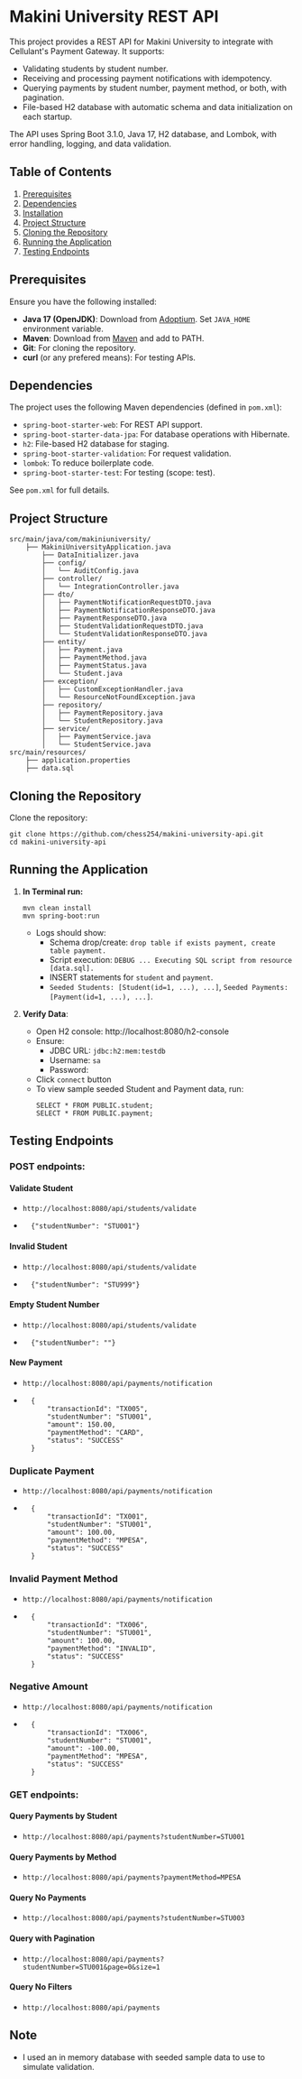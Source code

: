 # Makini University REST API

This project provides a REST API for Makini University to integrate with Cellulant's Payment Gateway. It supports:
- Validating students by student number.
- Receiving and processing payment notifications with idempotency.
- Querying payments by student number, payment method, or both, with pagination.
- File-based H2 database with automatic schema and data initialization on each startup.

The API uses Spring Boot 3.1.0, Java 17, H2 database, and Lombok, with error handling, logging, and data validation.

## Table of Contents
1. [Prerequisites](#prerequisites)
2. [Dependencies](#dependencies)
3. [Installation](#installation)
4. [Project Structure](#project-structure)
5. [Cloning the Repository](#cloning-the-repository)
6. [Running the Application](#running-the-application)
7. [Testing Endpoints](#testing-endpoints)

## Prerequisites
Ensure you have the following installed:
- **Java 17 (OpenJDK)**: Download from [Adoptium](https://adoptium.net/temurin/releases?version=17&os=any&arch=any). Set `JAVA_HOME` environment variable.
- **Maven**: Download from [Maven](https://maven.apache.org/) and add to PATH.
- **Git**: For cloning the repository.
- **curl** (or any prefered means): For testing APIs.

## Dependencies
The project uses the following Maven dependencies (defined in `pom.xml`):
- `spring-boot-starter-web`: For REST API support.
- `spring-boot-starter-data-jpa`: For database operations with Hibernate.
- `h2`: File-based H2 database for staging.
- `spring-boot-starter-validation`: For request validation.
- `lombok`: To reduce boilerplate code.
- `spring-boot-starter-test`: For testing (scope: test).

See `pom.xml` for full details.

<!-- ## Installation
Ensure Java 17 and Maven are installed and working.

1. **Clone repo**:
   - `git clone https://github.com/chess254/makini-university-api.git`
   
3. **Navigate to cloned folder**:
    - `cd makini-university-api`

3. **Install & run the API**:
   - `mvn clean install`
   - `mvn spring-boot:run`
 -->


## Project Structure
```
src/main/java/com/makiniuniversity/
    ├── MakiniUniversityApplication.java
        ├── DataInitializer.java
        ├── config/
        │   └── AuditConfig.java
        ├── controller/
        │   └── IntegrationController.java
        ├── dto/
        │   ├── PaymentNotificationRequestDTO.java
        │   ├── PaymentNotificationResponseDTO.java
        │   ├── PaymentResponseDTO.java
        │   ├── StudentValidationRequestDTO.java
        │   └── StudentValidationResponseDTO.java
        ├── entity/
        │   ├── Payment.java
        │   ├── PaymentMethod.java
        │   ├── PaymentStatus.java
        │   └── Student.java
        ├── exception/
        │   ├── CustomExceptionHandler.java
        │   └── ResourceNotFoundException.java
        ├── repository/
        │   ├── PaymentRepository.java
        │   └── StudentRepository.java
        ├── service/
        │   ├── PaymentService.java
        │   └── StudentService.java
src/main/resources/
    ├── application.properties
    ├── data.sql
```

## Cloning the Repository

Clone the repository:
``` 
git clone https://github.com/chess254/makini-university-api.git
cd makini-university-api 
```

## Running the Application

1. **In Terminal run:**

    ```
    mvn clean install
    mvn spring-boot:run
    ```

    - Logs should show:
        - Schema drop/create: `drop table if exists payment, create table payment.`
        - Script execution: `DEBUG ... Executing SQL script from resource [data.sql].`
        - INSERT statements for `student` and `payment`.
        - `Seeded Students: [Student(id=1, ...), ...]`, `Seeded Payments: [Payment(id=1, ...), ...]`.


2. **Verify Data**:

    - Open H2 console: http://localhost:8080/h2-console 
    - Ensure:
        - JDBC URL: `jdbc:h2:mem:testdb`
        - Username: `sa`
        - Password: 
    - Click `connect` button
    - To view sample seeded Student and Payment data, run:
        ``` 
        SELECT * FROM PUBLIC.student;
        SELECT * FROM PUBLIC.payment;
        ```


## Testing Endpoints

### POST endpoints: 

#### Validate Student
-    `http://localhost:8080/api/students/validate`
-       {"studentNumber": "STU001"}

#### Invalid Student
-   `http://localhost:8080/api/students/validate`
-       {"studentNumber": "STU999"}

#### Empty Student Number
-   `http://localhost:8080/api/students/validate`
-       {"studentNumber": ""}

#### New Payment
-   `http://localhost:8080/api/payments/notification`
-       {
            "transactionId": "TX005",
            "studentNumber": "STU001",
            "amount": 150.00,
            "paymentMethod": "CARD",
            "status": "SUCCESS" 
        }

### Duplicate Payment
-   `http://localhost:8080/api/payments/notification`  
-       {
            "transactionId": "TX001",
            "studentNumber": "STU001",
            "amount": 100.00,
            "paymentMethod": "MPESA",
            "status": "SUCCESS"
        }

### Invalid Payment Method
-   `http://localhost:8080/api/payments/notification`
-       {
            "transactionId": "TX006",
            "studentNumber": "STU001",
            "amount": 100.00,
            "paymentMethod": "INVALID",
            "status": "SUCCESS"
        }

### Negative Amount
-   `http://localhost:8080/api/payments/notification`
-       {
            "transactionId": "TX006",
            "studentNumber": "STU001",
            "amount": -100.00,
            "paymentMethod": "MPESA",
            "status": "SUCCESS"
        }


### GET endpoints: 

#### Query Payments by Student
-     http://localhost:8080/api/payments?studentNumber=STU001

#### Query Payments by Method
-     http://localhost:8080/api/payments?paymentMethod=MPESA

#### Query No Payments
-     http://localhost:8080/api/payments?studentNumber=STU003

#### Query with Pagination
-     http://localhost:8080/api/payments?studentNumber=STU001&page=0&size=1

#### Query No Filters
-     http://localhost:8080/api/payments


## Note

- I used an in memory database with seeded sample data to use to simulate validation.
